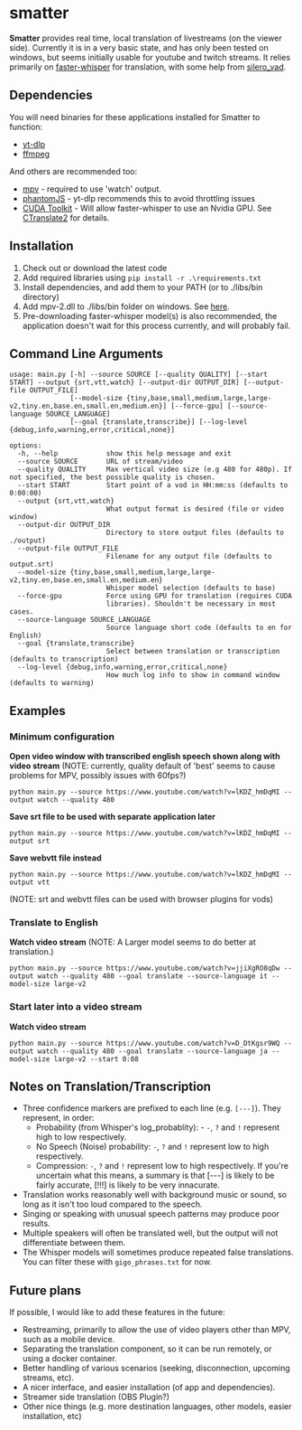# smatter

**Smatter** provides real time, local translation of livestreams (on the viewer side).
Currently it is in a very basic state, and has only been tested on windows, but seems initially usable for youtube and twitch streams. It relies primarily on [faster-whisper](https://github.com/guillaumekln/faster-whisper) for translation, with some help from [silero_vad](https://github.com/snakers4/silero-vad).

## Dependencies

You will need binaries for these applications installed for Smatter to function:

* [yt-dlp](https://github.com/yt-dlp/yt-dlp)
* [ffmpeg](https://ffmpeg.org)

And others are recommended too:

* [mpv](https://mpv.io/) - required to use 'watch' output.
* [phantomJS](https://phantomjs.org/) - yt-dlp recommends this to avoid throttling issues
* [CUDA Toolkit](https://developer.nvidia.com/cuda-downloads) - Will allow faster-whisper to use an Nvidia GPU. See [CTranslate2](https://opennmt.net/CTranslate2/installation.html) for details.

## Installation

1. Check out or download the latest code
2. Add required libraries using `pip install -r .\requirements.txt`
3. Install dependencies, and add them to your PATH (or to ./libs/bin directory)
4. Add mpv-2.dll to ./libs/bin folder on windows. See [here](https://sourceforge.net/projects/mpv-player-windows/files/libmpv/).
5. Pre-downloading faster-whisper model(s) is also recommended, the application doesn't wait for this process currently, and will probably fail.

## Command Line Arguments
```
usage: main.py [-h] --source SOURCE [--quality QUALITY] [--start START] --output {srt,vtt,watch} [--output-dir OUTPUT_DIR] [--output-file OUTPUT_FILE]
               [--model-size {tiny,base,small,medium,large,large-v2,tiny.en,base.en,small.en,medium.en}] [--force-gpu] [--source-language SOURCE_LANGUAGE] 
               [--goal {translate,transcribe}] [--log-level {debug,info,warning,error,critical,none}]

options:
  -h, --help            show this help message and exit
  --source SOURCE       URL of stream/video
  --quality QUALITY     Max vertical video size (e.g 480 for 480p). If not specified, the best possible quality is chosen.
  --start START         Start point of a vod in HH:mm:ss (defaults to 0:00:00)
  --output {srt,vtt,watch}
                        What output format is desired (file or video window)
  --output-dir OUTPUT_DIR
                        Directory to store output files (defaults to ./output)
  --output-file OUTPUT_FILE
                        Filename for any output file (defaults to output.srt)
  --model-size {tiny,base,small,medium,large,large-v2,tiny.en,base.en,small.en,medium.en}
                        Whisper model selection (defaults to base)
  --force-gpu           Force using GPU for translation (requires CUDA
                        libraries). Shouldn't be necessary in most cases.
  --source-language SOURCE_LANGUAGE
                        Source language short code (defaults to en for English)
  --goal {translate,transcribe}
                        Select between translation or transcription (defaults to transcription)
  --log-level {debug,info,warning,error,critical,none}
                        How much log info to show in command window (defaults to warning)
```

## Examples
### Minimum configuration
**Open video window with transcribed english speech shown along with video stream**
(NOTE: currently, quality default of 'best' seems to cause problems for MPV, possibly issues with 60fps?)
```
python main.py --source https://www.youtube.com/watch?v=lKDZ_hmDqMI --output watch --quality 480
```

**Save srt file to be used with separate application later**
```
python main.py --source https://www.youtube.com/watch?v=lKDZ_hmDqMI --output srt
```

**Save webvtt file instead**
```
python main.py --source https://www.youtube.com/watch?v=lKDZ_hmDqMI --output vtt
```

(NOTE: srt and webvtt files can be used with browser plugins for vods)

### Translate to English
**Watch video stream**
(NOTE: A Larger model seems to do better at translation.)
```
python main.py --source https://www.youtube.com/watch?v=jjiXgRO8qDw --output watch --quality 480 --goal translate --source-language it --model-size large-v2
```

### Start later into a video stream
**Watch video stream**
```
python main.py --source https://www.youtube.com/watch?v=D_DtKgsr9WQ --output watch --quality 480 --goal translate --source-language ja --model-size large-v2 --start 0:08
```

## Notes on Translation/Transcription
* Three confidence markers are prefixed to each line (e.g. `[---]`). They represent, in order:
  * Probability (from Whisper's log_probablity): - `-`, `?` and `!` represent high to low respectively.
  * No Speech (Noise) probability: `-`, `?` and `!` represent low to high respectively.
  * Compression: `-`, `?` and `!` represent low to high respectively.
  If you're uncertain what this means, a summary is that [---] is likely to be fairly accurate, [!!!] is likely to be very innacurate.
* Translation works reasonably well with background music or sound, so long as it isn't too loud compared to the speech.
* Singing or speaking with unusual speech patterns may produce poor results.
* Multiple speakers will often be translated well, but the output will not differentiate between them.
* The Whisper models will sometimes produce repeated false translations. You can filter these with `gigo_phrases.txt` for now.


## Future plans
If possible, I would like to add these features in the future:
* Restreaming, primarily to allow the use of video players other than MPV, such as a mobile device.
* Separating the translation component, so it can be run remotely, or using a docker container.
* Better handling of various scenarios (seeking, disconnection, upcoming streams, etc).
* A nicer interface, and easier installation (of app and dependencies).
* Streamer side translation (OBS Plugin?)
* Other nice things (e.g. more destination languages, other models, easier installation, etc)
